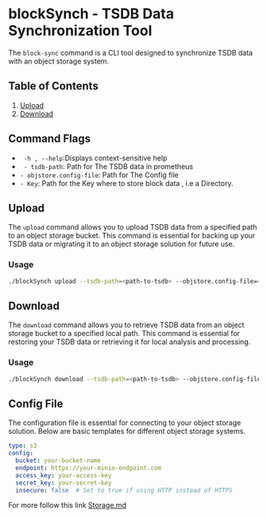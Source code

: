 
# blockSynch - TSDB Data Synchronization Tool


The `block-sync` command is a CLI tool designed to synchronize TSDB data with an object storage system. 

## Table of Contents

1. [Upload](#upload)
2. [Download](#download)

## Command Flags

- ``` -h , --help```:Displays context-sensitive help 
- ``` - tsdb-path```: Path for The TSDB data in prometheus
- ```- objstore.config-file```: Path for The Config file
- ```- Key```: Path for the Key where to store block data , i.e a Directory. 

## Upload

The `upload` command allows you to upload TSDB data from a specified path to an object storage bucket. This command is essential for backing up your TSDB data or migrating it to an object storage solution for future use.

### Usage

```bash
./blockSynch upload --tsdb-path=<path-to-tsdb> --objstore.config-file=<path-to-config> --key=<object-key>


```
## Download

The `download` command allows you to retrieve TSDB data from an object storage bucket to a specified local path. This command is essential for restoring your TSDB data or retrieving it for local analysis and processing.

### Usage

```bash
./blockSynch download --tsdb-path=<path-to-tsdb> --objstore.config-file=<path-to-config> --key=<object-key>
```
## Config File

The configuration file is essential for connecting to your object storage solution. Below are basic templates for different object storage systems.

```yaml
type: s3
config:
  bucket: your-bucket-name
  endpoint: https://your-minio-endpoint.com
  access_key: your-access-key
  secret_key: your-secret-key
  insecure: false  # Set to true if using HTTP instead of HTTPS
```
For more follow this link [Storage.md](https://thanos.io/tip/thanos/storage.md/)

